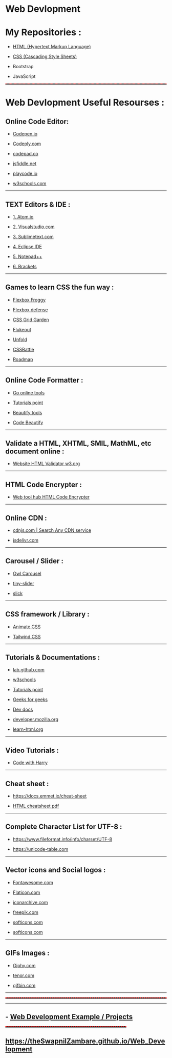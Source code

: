 # Web Devlopment

# My Repositories :

- <a href="https://theswapnilzambare.github.io/Web_Development/HTML/">HTML (Hypertext Markup Language)</a>

- <a href="https://theswapnilzambare.github.io/Web_Development/CSS/">CSS (Cascading Style Sheets)</a>

- Bootstrap

- JavaScript




<hr style="border-top: 2px dotted red;">

# Web Devlopment Useful Resourses :

## Online Code Editor:

- <a href="https://codepen.io/pen/" target="_blank" >Codepen.io</a>


- <a href="https://www.codeply.com/p" target="_blank" >Codeply.com</a>


- <a href="https://codepad.co/playground" target="_blank" >codepad.co</a>


- <a href="https://jsfiddle.net/" target="_blank" >jsfiddle.net</a>


- <a href="https://playcode.io/" target="_blank" >playcode.io</a>


- <a href="https://www.w3schools.com/tryit/" target="_blank" >w3schools.com</a>


<hr>


## TEXT Editors & IDE :

- <a href="https://atom.io/" target="_blank" >1. Atom.io</a>


- <a href="https://code.visualstudio.com/" target="_blank">2. Visualstudio.com</a>


- <a href="https://www.sublimetext.com/" target="_blank">3. Sublimetext.com</a>


- <a href="https://www.eclipse.org/ide/" target="_blank">4. Eclipse IDE</a>


- <a href="https://notepad-plus-plus.org/downloads/" target="_blank">5. Notepad++</a>

- <a href="https://brackets.io/" target="_blank">6. Brackets</a>


<hr>

## Games to learn CSS the fun way :

- <a href="https://flexboxfroggy.com/" target="_blank" >Flexbox Froggy</a>

- <a href="http://www.flexboxdefense.com/" target="_blank" >Flexbox defense</a>

- <a href="https://cssgridgarden.com/" target="_blank" >CSS Grid Garden</a>

- <a href="https://flukeout.github.io/" target="_blank" >Flukeout</a>

- <a href="https://rupl.github.io/unfold/" target="_blank" >Unfold</a>

- <a href="https://cssbattle.dev/" target="_blank" >CSSBattle</a>

- <a href="http://victordarras.fr/cssgame/" target="_blank" >Roadmap</a>


<hr>


## Online Code Formatter :

- <a href="https://goonlinetools.com/" target="_blank" >Go online tools</a>

- <a href="https://www.tutorialspoint.com/online_html_formatter.htm" target="_blank" >Tutorials point</a>

- <a href="https://beautifytools.com/" target="_blank" >Beautify tools</a>

- <a href="https://codebeautify.org/" target="_blank" >Code Beautify</a>


<hr>


## Validate a HTML, XHTML, SMIL, MathML, etc document online :
- <a href="https://validator.w3.org/" target="_blank" >Website HTML Validator w3.org</a>


<hr>

## HTML Code Encrypter :
- <a href="https://www.webtoolhub.com/tn561359-html-encrypter.aspx" target="_blank" >Web tool hub HTML Code Encrypter</a>


<hr>


## Online CDN :

- <a href="https://cdnjs.com/" target="_blank" >cdnjs.com | Search Any CDN service </a>

- <a href="https://www.jsdelivr.com/" target="_blank" >jsdelivr.com</a>

<hr>

## Carousel / Slider :

- <a href="https://owlcarousel2.github.io/OwlCarousel2/" target="_blank">Owl Carousel</a>

- <a href="https://ganlanyuan.github.io/tiny-slider/" target="_blank">tiny-slider</a>

- <a href="http://kenwheeler.github.io/slick/" target="_blank">slick</a>


<hr>


## CSS framework / Library :

- <a href="https://animate.style/" target="_blank">Animate CSS</a>

- <a href="https://tailwindcss.com/" target="_blank">Tailwind CSS</a>


<hr>

## Tutorials & Documentations :

- <a href="https://lab.github.com/githubtraining/introduction-to-html" target="_blank">lab.github.com</a>

- <a href="https://www.w3schools.com/html" target="_blank">w3schools</a>

- <a href="https://www.tutorialspoint.com/html" target="_blank">Tutorials point</a>

- <a href="https://www.geeksforgeeks.org/html-tutorials/" target="_blank">Geeks for geeks</a>

- <a href="https://devdocs.io/" target="_blank">Dev docs</a>

- <a href="https://developer.mozilla.org/en-US/docs/Web/HTML" target="_blank">developer.mozilla.org</a>

- <a href="https://www.learn-html.org/" target="_blank">learn-html.org</a>


<hr>

## Video Tutorials :

- <a href="https://www.codewithharry.com/videos/html-tutorial-for-beginners" target="_blank">Code with Harry</a>


<hr>


## Cheat sheet :

- <a href="https://docs.emmet.io/cheat-sheet/" target="_blank">https://docs.emmet.io/cheat-sheet</a>

- <a href="https://web.stanford.edu/group/csp/cs21/htmlcheatsheet.pdf" target="_blank">HTML cheatsheet pdf</a>


<hr>


## Complete Character List for UTF-8 :

- <a href="https://www.fileformat.info/info/charset/UTF-8/list.htm" target="_blank">https://www.fileformat.info/info/charset/UTF-8</a>

- <a href="https://unicode-table.com/en/" target="_blank">https://unicode-table.com</a>


<hr>


## Vector icons and Social logos :

- <a href="https://fontawesome.com/" target="_blank" >Fontawesome.com</a>

- <a href="https://www.flaticon.com/" target="_blank" >Flaticon.com</a>

- <a href="https://iconarchive.com/" target="_blank" >iconarchive.com</a>

- <a href="https://www.freepik.com/" target="_blank" >freepik.com</a>

- <a href="https://www.softicons.com/" target="_blank" >softicons.com</a>

- <a href="https://www.softicons.com/" target="_blank" >softicons.com</a>


<hr>


## GIFs Images :

- <a href="https://giphy.com/" target="_blank" >Giphy.com</a>

- <a href="https://tenor.com/" target="_blank" >tenor.com</a>

- <a href="https://www.gifbin.com/" target="_blank" >gifbin.com</a>


<hr>

<hr style="border-top: 3px dotted red;">

<hr>

## - <a href="https://theswapnilzambare.github.io/Web_Development_Example/" target="_blank">Web Development Example / Projects</a>

<hr style="border-top: 3px dotted red;width:75%;">

## <a href="https://theswapnilzambare.github.io/Web_Development/" target="_blank">https://theSwapnilZambare.github.io/Web_Development</a>

